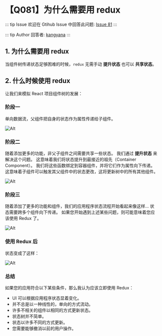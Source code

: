 # 【Q081】为什么需要用 redux


::: tip Issue
欢迎在 Gtihub Issue 中回答此问题: [Issue 81](https://github.com/kangyana/daily-question/issues/81)
:::

::: tip Author
回答者: [kangyana](https://github.com/kangyana)
:::
## 1. 为什么需要用 redux
当组件树传递状态足够困难的时候，`redux` 无需手动 **提升状态** 也可以 **共享状态**。

## 2. 什么时候使用 redux
让我们来模拟 React 项目组件树的发展：
### 阶段一
单向数据流，父组件把自身的状态作为属性传递给子组件。

![Alt](https://p1-jj.byteimg.com/tos-cn-i-t2oaga2asx/gold-user-assets/2017/11/24/15fec0f752bc65da~tplv-t2oaga2asx-zoom-in-crop-mark:4536:0:0:0.image)

### 阶段二
随着添加更多的功能，非父子组件之间需要共享一些状态。
我们通过 **提升状态** 来解决这个问题。
这意味着我们将状态提升到最接近的祖先（Container Component）。
我们将这些函数绑定到容器组件，并将它们作为属性向下传递。
这意味着子组件可以触发其父组件中的状态更改，这将更新树中的所有其他组件。

![Alt](https://p1-jj.byteimg.com/tos-cn-i-t2oaga2asx/gold-user-assets/2017/11/24/15fec0fa567406fc~tplv-t2oaga2asx-zoom-in-crop-mark:4536:0:0:0.image)

### 阶段三
随着添加了更多的功能和组件，我们的应用程序状态流程开始看起来像这样...
状态需要跨多个组件向下传递。
如果您开始遇到上述某些问题，则可能意味着您应该使用 Redux 了。

![Alt](https://p1-jj.byteimg.com/tos-cn-i-t2oaga2asx/gold-user-assets/2017/11/24/15fec0fe0baebb20~tplv-t2oaga2asx-zoom-in-crop-mark:4536:0:0:0.image)

### 使用 Redux 后
状态变成了这样：

![Alt](https://p1-jj.byteimg.com/tos-cn-i-t2oaga2asx/gold-user-assets/2017/11/24/15fec100e3242019~tplv-t2oaga2asx-zoom-in-crop-mark:4536:0:0:0.image)

### 总结
如果您的应用符合以下某些条件，那么我认为应该立即使用 Redux：

- UI 可以根据应用程序状态显着变化。
- 并不总是以一种线性的，单向的方式流动。
- 许多不相关的组件以相同的方式更新状态。
- 状态树并不简单。
- 状态以许多不同的方式更新。
- 您需要能够撤消以前的用户操作。

